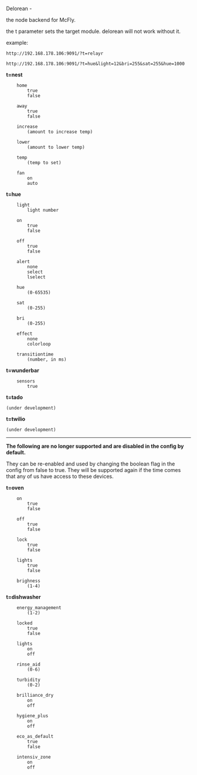 Delorean - 

the node backend for McFly.



the t parameter sets the target module. delorean will not work without it.

example:

    http://192.168.178.106:9091/?t=relayr

    http://192.168.178.106:9091/?t=hue&light=12&bri=255&sat=255&hue=1000


**t=nest**
```
    home
        true
        false

    away
        true
        false

    increase
        (amount to increase temp)

    lower
        (amount to lower temp)

    temp
        (temp to set)

    fan
        on
        auto
```


**t=hue**
```
    light
        light number

    on
        true
        false

    off
        true
        false

    alert
        none
        select
        lselect

    hue
        (0-65535)

    sat
        (0-255)

    bri
        (0-255)

    effect
        none
        colorloop

    transitiontime
        (number, in ms)
```


**t=wunderbar**
```
    sensors
        true
```


**t=tado**
```
(under development)
```


**t=twilio**
```
(under development)
```



------------------------------------------------------------

**The following are no longer supported and are disabled in the config by default.**


They can be re-enabled and used by changing the boolean flag in the config from false to true.  They will be supported again if the time comes that any of us have access to these devices.



**t=oven**
```
    on
        true
        false

    off
        true       
        false

    lock
        true
        false

    lights
        true
        false

    brighness
        (1-4)
```


**t=dishwasher**
```
    energy_management 
        (1-2)

    locked    
        true
        false

    lights
        on
        off

    rinse_aid 
        (0-6)

    turbidity 
        (0-2)

    brilliance_dry
        on
        off

    hygiene_plus
        on
        off

    eco_as_default
        true
        false

    intensiv_zone
        on
        off
```



